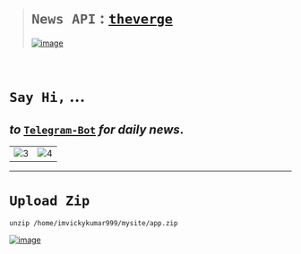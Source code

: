 ># `News API` : [`theverge`](https://imvickykumar999.pythonanywhere.com)
>
>[![image](https://user-images.githubusercontent.com/50515418/237002755-a554bebd-085d-40ed-b64e-162fe096e2ee.png)](https://imvickykumar999.pythonanywhere.com)
>

<br>

# `Say Hi,` ...
## *to* [`Telegram-Bot`](https://t.me/automate_vixbot) *for daily news*.

<table>
<tr>
<td><img src="https://user-images.githubusercontent.com/50515418/237003673-5d0c7330-d49f-416d-bcaa-75f2f51c50bb.jpg" alt="3"></td>
<td><img src="https://user-images.githubusercontent.com/50515418/237003697-a458e7e4-8089-478e-9636-e441662363d5.jpg" alt="4"></td>
</tr>
</table>

-------------

# `Upload Zip`
    unzip /home/imvickykumar999/mysite/app.zip

[![image](https://user-images.githubusercontent.com/50515418/236750785-6e183dea-519b-43a8-aa82-d8dfd650bd9a.png)](https://www.pythonanywhere.com/user/imvickykumar999/files/home/imvickykumar999/mysite)
